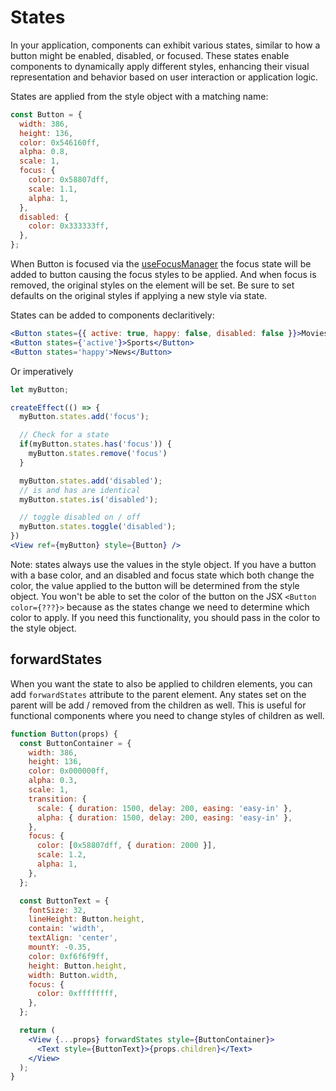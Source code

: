 # States

In your application, components can exhibit various states, similar to how a button might be enabled, disabled, or focused. These states enable components to dynamically apply different styles, enhancing their visual representation and behavior based on user interaction or application logic.

States are applied from the style object with a matching name:

```jsx
const Button = {
  width: 386,
  height: 136,
  color: 0x546160ff,
  alpha: 0.8,
  scale: 1,
  focus: {
    color: 0x58807dff,
    scale: 1.1,
    alpha: 1,
  },
  disabled: {
    color: 0x333333ff,
  },
};
```

When Button is focused via the [useFocusManager](./keyhandling.md) the focus state will be added to button causing the focus styles to be applied. And when focus is removed, the original styles on the element will be set. Be sure to set defaults on the original styles if applying a new style via state.

States can be added to components declaritively:

```jsx
<Button states={{ active: true, happy: false, disabled: false }}>Movies</Button>
<Button states={'active'}>Sports</Button>
<Button states='happy'>News</Button>
```

Or imperatively

```jsx
let myButton;

createEffect(() => {
  myButton.states.add('focus');

  // Check for a state
  if(myButton.states.has('focus')) {
    myButton.states.remove('focus')
  }

  myButton.states.add('disabled');
  // is and has are identical
  myButton.states.is('disabled');

  // toggle disabled on / off
  myButton.states.toggle('disabled');
})
<View ref={myButton} style={Button} />
```

Note: states always use the values in the style object. If you have a button with a base color, and an disabled and focus state which both change the color, the value applied to the button will be determined from the style object. You won't be able to set the color of the button on the JSX `<Button color={???}>` because as the states change we need to determine which color to apply. If you need this functionality, you should pass in the color to the style object.

## forwardStates

When you want the state to also be applied to children elements, you can add `forwardStates` attribute to the parent element. Any states set on the parent will be add / removed from the children as well. This is useful for functional components where you need to change styles of children as well.

```jsx
function Button(props) {
  const ButtonContainer = {
    width: 386,
    height: 136,
    color: 0x000000ff,
    alpha: 0.3,
    scale: 1,
    transition: {
      scale: { duration: 1500, delay: 200, easing: 'easy-in' },
      alpha: { duration: 1500, delay: 200, easing: 'easy-in' },
    },
    focus: {
      color: [0x58807dff, { duration: 2000 }],
      scale: 1.2,
      alpha: 1,
    },
  };

  const ButtonText = {
    fontSize: 32,
    lineHeight: Button.height,
    contain: 'width',
    textAlign: 'center',
    mountY: -0.35,
    color: 0xf6f6f9ff,
    height: Button.height,
    width: Button.width,
    focus: {
      color: 0xffffffff,
    },
  };

  return (
    <View {...props} forwardStates style={ButtonContainer}>
      <Text style={ButtonText}>{props.children}</Text>
    </View>
  );
}
```

